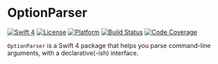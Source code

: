 #  OptionParser

[![Swift 4](https://img.shields.io/badge/Swift-4-blue.svg)](https://swift.org/)
[![License](https://img.shields.io/badge/licence-MIT-blue.svg)](http://cocoapods.org/pods/BigInt)
[![Platform](https://img.shields.io/badge/platforms-macOS-blue.svg)](https://developer.apple.com/platforms/)
[![Build Status](https://travis-ci.org/attaswift/OptionParser.svg?branch=master)](https://travis-ci.org/attaswift/OptionParser)
[![Code Coverage](https://codecov.io/github/attaswift/OptionParser/coverage.svg?branch=master)](https://codecov.io/github/attaswift/OptionParser?branch=master)

`OptionParser` is a Swift 4 package that helps you parse command-line arguments, with a declarative(-ish) interface.


